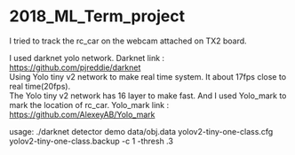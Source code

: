 # 2018_ML_Term_project

I tried to track the rc_car on the webcam attached on TX2 board.

I used darknet yolo network.
Darknet link : https://github.com/pjreddie/darknet                                                                             
Using Yolo tiny v2 network to make real time system.
It about 17fps close to real time(20fps).                                                                                       
The Yolo tiny v2 network has 16 layer to make fast.
And I used Yolo_mark to mark the location of rc_car.
Yolo_mark link : https://github.com/AlexeyAB/Yolo_mark

usage:
./darknet detector demo data/obj.data yolov2-tiny-one-class.cfg yolov2-tiny-one-class.backup -c 1 -thresh .3
